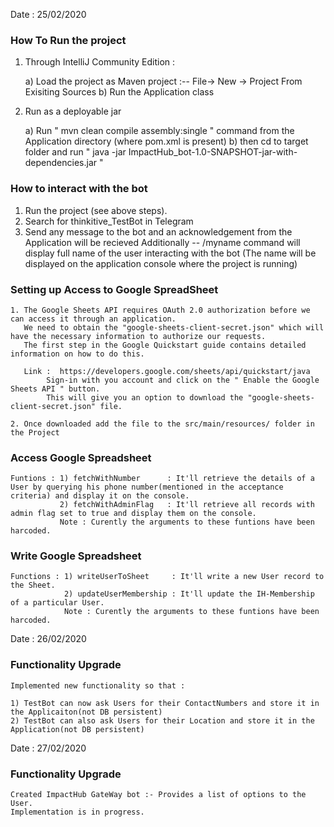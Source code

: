 Date : 25/02/2020

### How To Run the project ###

1. Through IntelliJ Community Edition :
	
	a) Load the project as Maven project :-- File-> New -> Project From Exisiting Sources
	b) Run the Application class


2. Run as a deployable jar
	
	a) Run " mvn clean compile assembly:single " command from the Application directory (where pom.xml is present) 
	b) then cd to target folder and run " java -jar ImpactHub_bot-1.0-SNAPSHOT-jar-with-dependencies.jar "



### How to interact with the bot ###

1. Run the project (see above steps).
2. Search for thinkitive_TestBot in Telegram
3. Send any message to the bot and an acknowledgement from the Application will be recieved
	Additionally
	-- /myname command will display full name of the user interacting with the bot (The name will be displayed on the application console where the project is running)



### Setting up Access to Google SpreadSheet ###
	
	1. The Google Sheets API requires OAuth 2.0 authorization before we can access it through an application.
	   We need to obtain the "google-sheets-client-secret.json" which will have the necessary information to authorize our requests.
	   The first step in the Google Quickstart guide contains detailed information on how to do this.
	   
	   Link :  https://developers.google.com/sheets/api/quickstart/java
	   		Sign-in with you account and click on the " Enable the Google Sheets API " button.
	   		This will give you an option to download the "google-sheets-client-secret.json" file.

	2. Once downloaded add the file to the src/main/resources/ folder in the Project



### Access Google Spreadsheet ###

	Funtions : 1) fetchWithNumber      : It'll retrieve the details of a User by querying his phone number(mentioned in the acceptance criteria) and display it on the console.
			   2) fetchWithAdminFlag   : It'll retrieve all records with admin flag set to true and display them on the console.
			   Note : Curently the arguments to these funtions have been harcoded.



### Write Google Spreadsheet ###
	
	Functions : 1) writeUserToSheet	    : It'll write a new User record to the Sheet.
	 			2) updateUserMembership : It'll update the IH-Membership of a particular User.
				Note : Curently the arguments to these funtions have been harcoded. 



Date : 26/02/2020

### Functionality Upgrade ###

	Implemented new functionality so that :

 	1) TestBot can now ask Users for their ContactNumbers and store it in the Applicaiton(not DB persistent)
	2) TestBot can also ask Users for their Location and store it in the Application(not DB persistent)


Date : 27/02/2020

### Functionality Upgrade ###

	Created ImpactHub GateWay bot :- Provides a list of options to the User.
	Implementation is in progress.